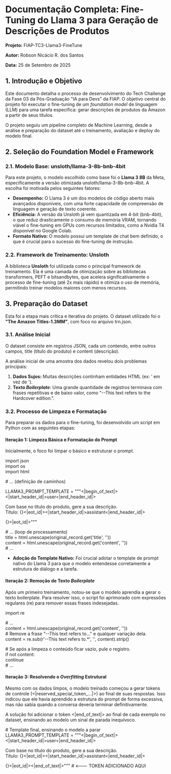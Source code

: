 # **Documentação Completa: Fine-Tuning do Llama 3 para Geração de Descrições de Produtos**

**Projeto:** FIAP-TC3-Llama3-FineTune

**Autor:** Robson Nicácio R. dos Santos

**Data:** 25 de Setembro de 2025

## **1\. Introdução e Objetivo**

Este documento detalha o processo de desenvolvimento do Tech Challenge da Fase 03 da Pós-Graduação "IA para Devs" da FIAP. O objetivo central do projeto foi executar o fine-tuning de um *foundation model* de linguagem (LLM) para uma tarefa específica: gerar descrições de produtos da Amazon a partir de seus títulos.

O projeto seguiu um pipeline completo de Machine Learning, desde a análise e preparação do dataset até o treinamento, avaliação e deploy do modelo final.

## **2\. Seleção do Foundation Model e Framework**

### **2.1. Modelo Base: unsloth/llama-3-8b-bnb-4bit**

Para este projeto, o modelo escolhido como base foi o **Llama 3 8B** da Meta, especificamente a versão otimizada unsloth/llama-3-8b-bnb-4bit. A escolha foi motivada pelos seguintes fatores:

* **Desempenho:** O Llama 3 é um dos modelos de código aberto mais avançados disponíveis, com uma forte capacidade de compreensão de linguagem e geração de texto coerente.  
* **Eficiência:** A versão da Unsloth já vem quantizada em 4-bit (bnb-4bit), o que reduz drasticamente o consumo de memória VRAM, tornando viável o fine-tuning em GPUs com recursos limitados, como a Nvidia T4 disponível no Google Colab.  
* **Formato Nativo:** O modelo possui um template de chat bem definido, o que é crucial para o sucesso do fine-tuning de instrução.

### 

### **2.2. Framework de Treinamento: Unsloth**

A biblioteca **Unsloth** foi utilizada como o principal framework de treinamento. Ela é uma camada de otimização sobre as bibliotecas transformers, PEFT e bitsandbytes, que acelera significativamente o processo de fine-tuning (até 2x mais rápido) e otimiza o uso de memória, permitindo treinar modelos maiores com menos recursos.

## **3\. Preparação do Dataset**

Esta foi a etapa mais crítica e iterativa do projeto. O dataset utilizado foi o **"The Amazon Titles-1.3MM"**, com foco no arquivo trn.json.

### **3.1. Análise Inicial**

O dataset consiste em registros JSON, cada um contendo, entre outros campos, title (título do produto) e content (descrição).

 A análise inicial de uma amostra dos dados revelou dois problemas principais:

1. **Dados Sujos:** Muitas descrições continham entidades HTML (ex: ’ em vez de ').  
2. **Texto *Boilerplate***: Uma grande quantidade de registros terminava com frases repetitivas e de baixo valor, como "--This text refers to the Hardcover edition.".

### **3.2. Processo de Limpeza e Formatação**

Para preparar os dados para o fine-tuning, foi desenvolvido um script em Python com as seguintes etapas:

#### **Iteração 1: Limpeza Básica e Formatação do Prompt**

Inicialmente, o foco foi limpar o básico e estruturar o prompt.

import json  
import os  
import html

\# ... (definição de caminhos)

LLAMA3\_PROMPT\_TEMPLATE \= """\<|begin\_of\_text|\>\<|start\_header\_id|\>user\<|end\_header\_id|\>

Com base no título do produto, gere a sua descrição.  
Título: {}\<|eot\_id|\>\<|start\_header\_id|\>assistant\<|end\_header\_id|\>

{}\<|eot\_id|\>"""

\# ... (loop de processamento)  
    title \= html.unescape(original\_record.get('title', ''))  
    content \= html.unescape(original\_record.get('content', ''))  
\# ...

* **Adoção do Template Nativo:** Foi crucial adotar o template de prompt nativo do Llama 3 para que o modelo entendesse corretamente a estrutura de diálogo e a tarefa.

#### **Iteração 2: Remoção de Texto *Boilerplate***

Após um primeiro treinamento, notou-se que o modelo aprendia a gerar o texto boilerplate. Para resolver isso, o script foi aprimorado com expressões regulares (re) para remover essas frases indesejadas.

import re

\# ...  
content \= html.unescape(original\_record.get('content', ''))  
\# Remove a frase "--This text refers to..." e qualquer variação dela.  
content \= re.sub(r'--This text refers to.\*', '', content).strip()

\# Se após a limpeza o conteúdo ficar vazio, pule o registro.  
if not content:  
    continue  
\# ...

#### **Iteração 3: Resolvendo o *Overfitting* Estrutural**

Mesmo com os dados limpos, o modelo treinado começou a gerar tokens de controle (\<|reserved\_special\_token\_...|\>) ao final de suas respostas. Isso indicou que ele havia aprendido a estrutura do prompt de forma excessiva, mas não sabia quando a conversa deveria terminar definitivamente.

A solução foi adicionar o token \<|end\_of\_text|\> ao final de cada exemplo no dataset, ensinando ao modelo um sinal de parada inequívoco.

\# Template final, ensinando o modelo a parar  
LLAMA3\_PROMPT\_TEMPLATE \= """\<|begin\_of\_text|\>\<|start\_header\_id|\>user\<|end\_header\_id|\>

Com base no título do produto, gere a sua descrição.  
Título: {}\<|eot\_id|\>\<|start\_header\_id|\>assistant\<|end\_header\_id|\>

{}\<|eot\_id|\>\<|end\_of\_text|\>""" \# \<--- TOKEN ADICIONADO AQUI  
